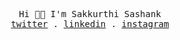 <p align="center">
  <samp>
    Hi 👋🏻 I'm Sakkurthi Sashank
    <br/>
    <a href="https://twitter.com/sashank_sakku">twitter</a> .
    <a href="https://www.linkedin.com/in/sakkurthi-sashank/">linkedin</a> .
    <a href="https://www.instagram.com/sashank_sakkurthi/">instagram</a>
  </samp>
</p>
